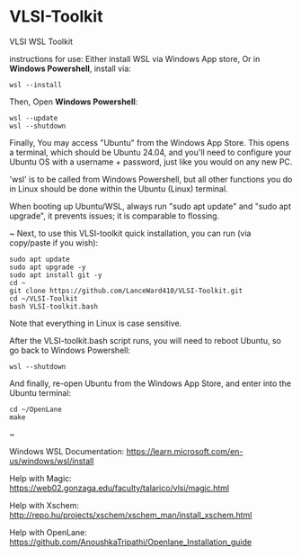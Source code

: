 # VLSI-Toolkit
VLSI WSL Toolkit

instructions for use:
Either install WSL via Windows App store,
Or in **Windows Powershell**, install via:

    wsl --install

Then,
Open **Windows Powershell**:

    wsl --update
    wsl --shutdown

Finally, You may access "Ubuntu" from the Windows App Store. This opens a terminal,
which should be Ubuntu 24.04, and you'll need to configure your Ubuntu OS with
a username + password, just like you would on any new PC.

'wsl' is to be called from Windows Powershell, but all other functions you do in Linux
should be done within the Ubuntu (Linux) terminal.

When booting up Ubuntu/WSL, always run "sudo apt update" and "sudo apt upgrade",
it prevents issues; it is comparable to flossing.

~
Next, to use this VLSI-toolkit quick installation, you can run (via copy/paste if you wish):

    sudo apt update
    sudo apt upgrade -y
    sudo apt install git -y
    cd ~
    git clone https://github.com/LanceWard410/VLSI-Toolkit.git
    cd ~/VLSI-Toolkit
    bash VLSI-toolkit.bash

Note that everything in Linux is case sensitive.

After the VLSI-toolkit.bash script runs, you will need to reboot Ubuntu, so go back to Windows Powershell:

    wsl --shutdown

And finally, re-open Ubuntu from the Windows App Store, and enter into the Ubuntu terminal:

    cd ~/OpenLane
    make

~

Windows WSL Documentation: https://learn.microsoft.com/en-us/windows/wsl/install

Help with Magic: https://web02.gonzaga.edu/faculty/talarico/vlsi/magic.html

Help with Xschem: http://repo.hu/projects/xschem/xschem_man/install_xschem.html

Help with OpenLane: https://github.com/AnoushkaTripathi/Openlane_Installation_guide
